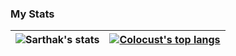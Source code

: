 ### My Stats

| ![Sarthak's stats](https://github-readme-stats.vercel.app/api?username=Colocust&show_icons=true&include_all_commits=true&theme=default&hide_border=true) | <a href="https://github.com/anuraghazra/github-readme-stats"><img align="center" src="https://github-readme-stats.vercel.app/api/top-langs/?username=Colocust&layout=compact&hide_border=true&hide=javascript,html" alt="Colocust's top langs" /></a> |
| ------------- | ------------- |
